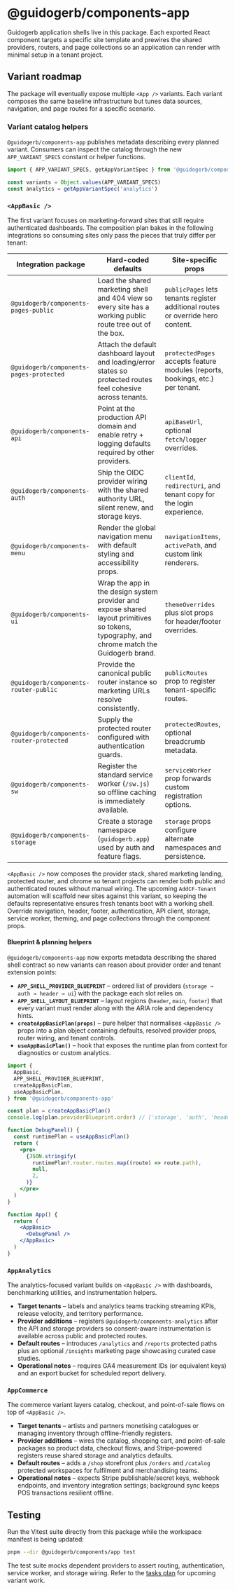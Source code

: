# @guidogerb/components-app

Guidogerb application shells live in this package. Each exported React component targets a
specific site template and prewires the shared providers, routers, and page collections so an
application can render with minimal setup in a tenant project.

## Variant roadmap

The package will eventually expose multiple `<App />` variants. Each variant composes the same
baseline infrastructure but tunes data sources, navigation, and page routes for a specific
scenario.

### Variant catalog helpers

`@guidogerb/components-app` publishes metadata describing every planned variant. Consumers can
inspect the catalog through the new `APP_VARIANT_SPECS` constant or helper functions.

```js
import { APP_VARIANT_SPECS, getAppVariantSpec } from '@guidogerb/components-app'

const variants = Object.values(APP_VARIANT_SPECS)
const analytics = getAppVariantSpec('analytics')
```

### `<AppBasic />`

The first variant focuses on marketing-forward sites that still require authenticated dashboards.
The composition plan bakes in the following integrations so consuming sites only pass the pieces
that truly differ per tenant:

| Integration package                      | Hard-coded defaults                                                                                                                         | Site-specific props                                                             |
| ---------------------------------------- | ------------------------------------------------------------------------------------------------------------------------------------------- | ------------------------------------------------------------------------------- |
| `@guidogerb/components-pages-public`     | Load the shared marketing shell and 404 view so every site has a working public route tree out of the box.                                  | `publicPages` lets tenants register additional routes or override hero content. |
| `@guidogerb/components-pages-protected`  | Attach the default dashboard layout and loading/error states so protected routes feel cohesive across tenants.                              | `protectedPages` accepts feature modules (reports, bookings, etc.) per tenant.  |
| `@guidogerb/components-api`              | Point at the production API domain and enable retry + logging defaults required by other providers.                                         | `apiBaseUrl`, optional `fetch`/`logger` overrides.                              |
| `@guidogerb/components-auth`             | Ship the OIDC provider wiring with the shared authority URL, silent renew, and storage keys.                                                | `clientId`, `redirectUri`, and tenant copy for the login experience.            |
| `@guidogerb/components-menu`             | Render the global navigation menu with default styling and accessibility props.                                                             | `navigationItems`, `activePath`, and custom link renderers.                     |
| `@guidogerb/components-ui`               | Wrap the app in the design system provider and expose shared layout primitives so tokens, typography, and chrome match the Guidogerb brand. | `themeOverrides` plus slot props for header/footer overrides.                   |
| `@guidogerb/components-router-public`    | Provide the canonical public router instance so marketing URLs resolve consistently.                                                        | `publicRoutes` prop to register tenant-specific routes.                         |
| `@guidogerb/components-router-protected` | Supply the protected router configured with authentication guards.                                                                          | `protectedRoutes`, optional breadcrumb metadata.                                |
| `@guidogerb/components-sw`               | Register the standard service worker (`/sw.js`) so offline caching is immediately available.                                                | `serviceWorker` prop forwards custom registration options.                      |
| `@guidogerb/components-storage`          | Create a storage namespace (`guidogerb.app`) used by auth and feature flags.                                                                | `storage` props configure alternate namespaces and persistence.                 |

`<AppBasic />` now composes the provider stack, shared marketing landing, protected router, and
chrome so tenant projects can render both public and authenticated routes without manual wiring.
The upcoming `AddCF-Tenant` automation will scaffold new sites against this variant, so keeping the
defaults representative ensures fresh tenants boot with a working shell. Override navigation,
header, footer, authentication, API client, storage, service worker, theming, and page collections
through the component props.

#### Blueprint & planning helpers

`@guidogerb/components-app` now exports metadata describing the shared shell contract so new
variants can reason about provider order and tenant extension points:

- **`APP_SHELL_PROVIDER_BLUEPRINT`** – ordered list of providers (`storage → auth → header → ui`)
  with the package each slot relies on.
- **`APP_SHELL_LAYOUT_BLUEPRINT`** – layout regions (`header`, `main`, `footer`) that every
  variant must render along with the ARIA role and dependency hints.
- **`createAppBasicPlan(props)`** – pure helper that normalises `<AppBasic />` props into a plan
  object containing defaults, resolved provider props, router wiring, and tenant controls.
- **`useAppBasicPlan()`** – hook that exposes the runtime plan from context for diagnostics or
  custom analytics.

```jsx
import {
  AppBasic,
  APP_SHELL_PROVIDER_BLUEPRINT,
  createAppBasicPlan,
  useAppBasicPlan,
} from '@guidogerb/components-app'

const plan = createAppBasicPlan()
console.log(plan.providerBlueprint.order) // ['storage', 'auth', 'header', 'ui']

function DebugPanel() {
  const runtimePlan = useAppBasicPlan()
  return (
    <pre>
      {JSON.stringify(
        runtimePlan?.router.routes.map((route) => route.path),
        null,
        2,
      )}
    </pre>
  )
}

function App() {
  return (
    <AppBasic>
      <DebugPanel />
    </AppBasic>
  )
}
```

### `AppAnalytics`

The analytics-focused variant builds on `<AppBasic />` with dashboards, benchmarking utilities, and
instrumentation helpers.

- **Target tenants** – labels and analytics teams tracking streaming KPIs, release velocity, and
  territory performance.
- **Provider additions** – registers `@guidogerb/components-analytics` after the API and storage
  providers so consent-aware instrumentation is available across public and protected routes.
- **Default routes** – introduces `/analytics` and `/reports` protected paths plus an optional
  `/insights` marketing page showcasing curated case studies.
- **Operational notes** – requires GA4 measurement IDs (or equivalent keys) and an export bucket for
  scheduled report delivery.

### `AppCommerce`

The commerce variant layers catalog, checkout, and point-of-sale flows on top of `<AppBasic />`.

- **Target tenants** – artists and partners monetising catalogues or managing inventory through
  offline-friendly registers.
- **Provider additions** – wires the catalog, shopping cart, and point-of-sale packages so product
  data, checkout flows, and Stripe-powered registers reuse shared storage and analytics defaults.
- **Default routes** – adds a `/shop` storefront plus `/orders` and `/catalog` protected workspaces
  for fulfilment and merchandising teams.
- **Operational notes** – expects Stripe publishable/secret keys, webhook endpoints, and inventory
  integration settings; background sync keeps POS transactions resilient offline.

## Testing

Run the Vitest suite directly from this package while the workspace manifest is being updated:

```bash
pnpm --dir @guidogerb/components/app test
```

The test suite mocks dependent providers to assert routing, authentication, service worker, and
storage wiring. Refer to the [tasks plan](./tasks.md) for upcoming variant work.

